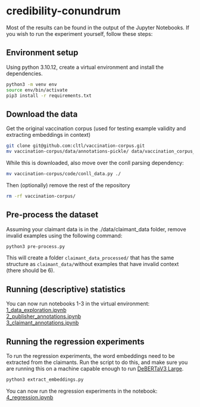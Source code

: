 # credibility-conundrum

Most of the results can be found in the output of the Jupyter Notebooks. 
If you wish to run the experiment yourself, follow these steps:

## Environment setup

Using python 3.10.12, create a virtual environment and install the dependencies. 

```sh
python3 -m venv env
source env/bin/activate
pip3 install -r requirements.txt
```

## Download the data
<!-- // TODO fetch claimant dataset -->

Get the original vaccination corpus (used for testing example validity and extracting embeddings in context)
```sh
git clone git@github.com:cltl/vaccination-corpus.git
mv vaccination-corpus/data/annotations-pickle/ data/vaccination_corpus_pickle/
```

While this is downloaded, also move over the conll parsing dependency:
```sh
mv vaccination-corpus/code/conll_data.py ./
```

Then (optionally) remove the rest of the repository
```sh
rm -rf vaccination-corpus/
```

<!--// TODO get publisher and claimant category annotations.-->

## Pre-process the dataset
Assuming your claimant data is in the ./data/claimant_data folder, remove invalid examples using the following command:
```sh
python3 pre-process.py
```
This will create a folder `claimant_data_processed/` that has the same structure as `claimant_data/`without examples that have invalid context (there should be 6).

## Running (descriptive) statistics
You can now run notebooks 1-3 in the virtual environment:  
[1_data_exploration.ipynb](./1_data_exploration.ipynb)  
[2_publisher_annotations.ipynb](./2_publisher_annotations.ipynb)  
[3_claimant_annotations.ipynb](./3_claimant_annotations.ipynb)  

## Running the regression experiments
To run the regression experiments, the word embeddings need to be extracted from the claimants. 
Run the script to do this, and make sure you are running this on a machine capable enough to run [DeBERTaV3 Large](https://huggingface.co/microsoft/deberta-v3-large).

```sh
python3 extract_embeddings.py
```

You can now run the regression experiments in the notebook:  
[4_regression.ipynb](./4_regression.ipynb)  

